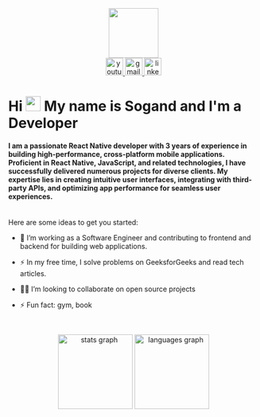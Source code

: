 <div id="header" align="center"> <img src="https://media.giphy.com/media/v1.Y2lkPTc5MGI3NjExNzJybGR4amZxcHV6d3o2MTJueHN0d2xheGJ1d3B3ZzkzOHI2bGU1ayZlcD12MV9pbnRlcm5hbF9naWZfYnlfaWQmY3Q9Zw/paoX8smVvbggCXLu80/giphy.gif" width="100" /> </div> <div align="center"> 
<a href="https://www.youtube.com/channel/UChrS9punYNut6EH01x4CvmA"> 
<img src="https://img.shields.io/static/v1?message=Youtube&logo=youtube&label=&color=FF0000&logoColor=white&labelColor=&style=for-the-badge" height="35" alt="youtube logo"  /> 
</a> 
<a href="isogandtat@gmail.com">
  <img src="https://img.shields.io/static/v1?message=Gmail&logo=gmail&label=&color=D14836&logoColor=white&labelColor=&style=for-the-badge" height="35" alt="gmail logo"  /> 
</a>
<a href="https://www.youtube.com/channel/UChrS9punYNut6EH01x4CvmA"> 
<img src="https://img.shields.io/static/v1?message=LinkedIn&logo=linkedin&label=&color=0077B5&logoColor=white&labelColor=&style=for-the-badge" height="35" alt="linkedin logo"  /> 
</a> 
</div>

</div> <h1> Hi <img src="https://media.giphy.com/media/hvRJCLFzcasrR4ia7z/giphy.gif" width="30px"/> My name is Sogand and I'm a Developer </h1>
<h4>
  I am a passionate React Native developer with 3 years of experience in building high-performance, cross-platform mobile applications. Proficient in React Native, JavaScript, and 
  related technologies, I have successfully delivered numerous projects for diverse clients. My expertise lies in creating intuitive user interfaces, integrating with third-party APIs, 
  and optimizing app performance for seamless user experiences. 
</h4> 

<br clear="both"> 
Here are some ideas to get you started:

- :telescope: I’m working as a Software Engineer and contributing to frontend and backend for building web applications.
- :zap: In my free time, I solve problems on GeeksforGeeks and read tech articles.
- 🧑‍💻 I’m looking to collaborate on open source projects
- ⚡ Fun fact: gym, book


  <br clear="both"> 
<div align="center"> 
<img src="https://github-readme-stats.vercel.app/api?username=maurodesouza&hide_title=false&hide_rank=false&show_icons=true&include_all_commits=true&count_private=true&disable_animations=false&theme=dracula&locale=en&hide_border=false" height="150" alt="stats graph"  /> 
<img src="https://github-readme-stats.vercel.app/api/top-langs?username=maurodesouza&locale=en&hide_title=false&layout=compact&card_width=320&langs_count=5&theme=dracula&hide_border=false" height="150" alt="languages graph"  />
</div>





